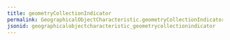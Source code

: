 ```yaml
---
title: geometryCollectionIndicator
permalink: GeographicalObjectCharacteristic.geometryCollectionIndicator.html
jsonid: geographicalobjectcharacteristic_geometrycollectionindicator
---
```

